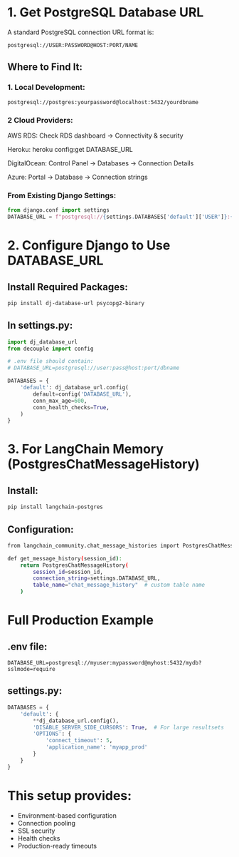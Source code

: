 # 1. Get PostgreSQL Database URL
A standard PostgreSQL connection URL format is:
```
postgresql://USER:PASSWORD@HOST:PORT/NAME
```
## Where to Find It:
### 1. Local Development:
```
postgresql://postgres:yourpassword@localhost:5432/yourdbname
```
### 2 Cloud Providers:

AWS RDS: Check RDS dashboard → Connectivity & security

Heroku: heroku config:get DATABASE_URL

DigitalOcean: Control Panel → Databases → Connection Details

Azure: Portal → Database → Connection strings

### From Existing Django Settings:
```python
from django.conf import settings
DATABASE_URL = f"postgresql://{settings.DATABASES['default']['USER']}:{settings.DATABASES['default']['PASSWORD']}@{settings.DATABASES['default']['HOST']}:{settings.DATABASES['default']['PORT']}/{settings.DATABASES['default']['NAME']}"
```

# 2. Configure Django to Use DATABASE_URL
## Install Required Packages:
```sh
pip install dj-database-url psycopg2-binary
```
## In settings.py:
```python
import dj_database_url
from decouple import config

# .env file should contain:
# DATABASE_URL=postgresql://user:pass@host:port/dbname

DATABASES = {
    'default': dj_database_url.config(
        default=config('DATABASE_URL'),
        conn_max_age=600,
        conn_health_checks=True,
    )
}
```
# 3. For LangChain Memory (PostgresChatMessageHistory)
## Install:
```sh
pip install langchain-postgres
```
## Configuration:
```sh
from langchain_community.chat_message_histories import PostgresChatMessageHistory

def get_message_history(session_id):
    return PostgresChatMessageHistory(
        session_id=session_id,
        connection_string=settings.DATABASE_URL,
        table_name="chat_message_history"  # custom table name
    )

```

# Full Production Example
## .env file:
```text
DATABASE_URL=postgresql://myuser:mypassword@myhost:5432/mydb?sslmode=require
```
## settings.py:
```python
DATABASES = {
    'default': {
        **dj_database_url.config(),
        'DISABLE_SERVER_SIDE_CURSORS': True,  # For large resultsets
        'OPTIONS': {
            'connect_timeout': 5,
            'application_name': 'myapp_prod'
        }
    }
}
```

# This setup provides:

- Environment-based configuration
- Connection pooling
- SSL security
- Health checks
- Production-ready timeouts
